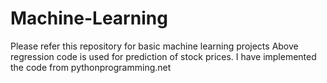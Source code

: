 # Machine-Learning
Please refer this repository for basic machine learning projects
Above regression code is used for prediction of stock prices. I have implemented the code from pythonprogramming.net
